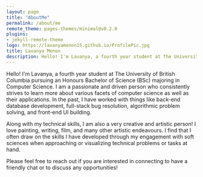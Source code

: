 ```yaml
---
layout: page
title: "AboutMe"
permalink: /about/me
remote_theme: pages-themes/minimal@v0.2.0
plugins:
- jekyll-remote-theme 
logo: https://lavanyamenon15.github.io/ProfilePic.jpg
title: Lavanya Menon
description: Hello! I'm Lavanya, a fourth year student at The University of British Columbia pursuing an Honours Bachelor of Science (BSc) majoring in Computer Science. I am a passionate and driven person who consistently strives to learn more about various facets of computer science as well as their applications. In the past, I have done back-end database development, full-stack bug resolution, algorithmic problem solving, front-end UI building, database development, and project management.
---
```


Hello! I'm Lavanya, a fourth year student at The University of British Columbia pursuing an Honours Bachelor of Science (BSc) majoring in Computer Science. I am a passionate and driven person who consistently strives to learn more about various facets of computer science as well as their applications. In the past, I have worked with things like back-end database development, full-stack bug resolution, algorithmic problem solving, and front-end UI building. 

Along with my technical skills, I am also a very creative and artistic person! I love painting, writing, film, and many other artistic endeavours. I find that I often draw on the skills I have developed through my engagement with soft sciences when approaching or visualizing technical problems or tasks at hand. 

Please feel free to reach out if you are interested in connecting to have a friendly chat or to discuss any opportunities!
